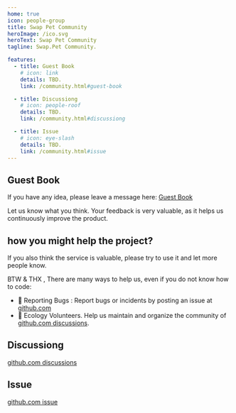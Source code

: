 ```yaml
---
home: true
icon: people-group
title: Swap Pet Community
heroImage: /ico.svg
heroText: Swap Pet Community
tagline: Swap.Pet Community. 

features:
  - title: Guest Book
    # icon: link
    details: TBD. 
    link: /community.html#guest-book

  - title: Discussiong
    # icon: people-roof
    details: TBD.
    link: /community.html#discussiong

  - title: Issue
    # icon: eye-slash
    details: TBD. 
    link: /community.html#issue
---
```


## Guest Book
If you have any idea, please leave a message here: [Guest Book](https://github.com/Swap-Pet/SwapPetWeb/discussions/1)

Let us know what you think. Your feedback is very valuable, as it helps us continuously improve the product. 

## how you might help the project?
If you also think the service is valuable, please try to use it and let more people know.   

BTW & THX , There are many ways to help us, even if you do not know how to code:  
- 🐛 Reporting Bugs : Report bugs or incidents by posting an issue at [github.com](https://github.com/Swap-Pet/SwapPetWeb/issues)   
- 📆 Ecology Volunteers. Help us maintain and organize the community of [github.com discussions](https://github.com/Swap-Pet/SwapPetWeb/discussions).


## Discussiong
[github.com discussions](https://github.com/Swap-Pet/SwapPetWeb/discussions)
## Issue
[github.com issue](https://github.com/Swap-Pet/SwapPetWeb/issues)
 